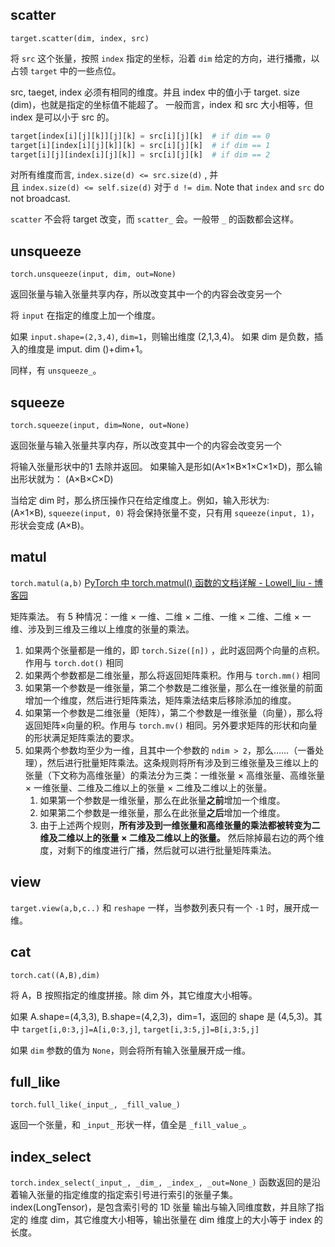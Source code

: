 ## scatter

`target.scatter(dim, index, src)`

将 `src` 这个张量，按照 `index` 指定的坐标，沿着 `dim` 给定的方向，进行播撒，以占领 `target` 中的一些点位。

src, taeget, index 必须有相同的维度。并且 index 中的值小于 target. size (dim)，也就是指定的坐标值不能超了。
一般而言，index 和 src 大小相等，但 index 是可以小于 src 的。

```python
target[index[i][j][k]][j][k] = src[i][j][k]  # if dim == 0
target[i][index[i][j][k]][k] = src[i][j][k]  # if dim == 1
target[i][j][index[i][j][k]] = src[i][j][k]  # if dim == 2
```
对所有维度而言, `index.size(d) <= src.size(d)` , 并且 `index.size(d) <= self.size(d)` 对于 `d != dim`. Note that `index` and `src` do not broadcast.

`scatter` 不会将 target 改变，而 `scatter_` 会。一般带 `_` 的函数都会这样。

## unsqueeze

`torch.unsqueeze(input, dim, out=None)`

返回张量与输入张量共享内存，所以改变其中一个的内容会改变另一个

将 `input` 在指定的维度上加一个维度。

如果 `input.shape=(2,3,4)`, `dim=1`，则输出维度 (2,1,3,4)。
如果 dim 是负数，插入的维度是 imput. dim ()+dim+1。

同样，有 `unsqueeze_`。

## squeeze

`torch.squeeze(input, dim=None, out=None)`

返回张量与输入张量共享内存，所以改变其中一个的内容会改变另一个

将输入张量形状中的1 去除并返回。 如果输入是形如(A×1×B×1×C×1×D)，那么输出形状就为： (A×B×C×D)

当给定 dim 时，那么挤压操作只在给定维度上。例如，输入形状为: (A×1×B), `squeeze(input, 0)` 将会保持张量不变，只有用 `squeeze(input, 1)`，形状会变成 (A×B)。

## matul
`torch.matul(a,b)`
[PyTorch 中 torch.matmul() 函数的文档详解 - Lowell\_liu - 博客园](https://www.cnblogs.com/HOMEofLowell/p/15963140.html)

矩阵乘法。
有 5 种情况：一维 × 一维、二维 × 二维、一维 × 二维、二维 × 一维、涉及到三维及三维以上维度的张量的乘法。

1. 如果两个张量都是一维的，即 `torch.Size([n])` ，此时返回两个向量的点积。作用与 `torch.dot()` 相同
2. 如果两个参数都是二维张量，那么将返回矩阵乘积。作用与 `torch.mm()` 相同
3. 如果第一个参数是一维张量，第二个参数是二维张量，那么在一维张量的前面增加一个维度，然后进行矩阵乘法，矩阵乘法结束后移除添加的维度。
4. 如果第一个参数是二维张量（矩阵），第二个参数是一维张量（向量），那么将返回矩阵×向量的积。作用与 `torch.mv()` 相同。另外要求矩阵的形状和向量的形状满足矩阵乘法的要求。
5. 如果两个参数均至少为一维，且其中一个参数的 `ndim > 2`，那么……（一番处理），然后进行批量矩阵乘法。这条规则将所有涉及到三维张量及三维以上的张量（下文称为高维张量）的乘法分为三类：一维张量 × 高维张量、高维张量 × 一维张量、二维及二维以上的张量 × 二维及二维以上的张量。
   1. 如果第一个参数是一维张量，那么在此张量**之前**增加一个维度。
   2. 如果第二个参数是一维张量，那么在此张量**之后**增加一个维度。
   3. 由于上述两个规则，**所有涉及到一维张量和高维张量的乘法都被转变为二维及二维以上的张量 × 二维及二维以上的张量。** 然后除掉最右边的两个维度，对剩下的维度进行广播，然后就可以进行批量矩阵乘法。

   
## view
`target.view(a,b,c..)`
和 `reshape` 一样，当参数列表只有一个 `-1` 时，展开成一维。

## cat
`torch.cat((A,B),dim)`

将 A，B 按照指定的维度拼接。除 dim 外，其它维度大小相等。

如果 A.shape=(4,3,3), B.shape=(4,2,3)，dim=1，返回的 shape 是 (4,5,3)。其中 `target[i,0:3,j]=A[i,0:3,j]`, `target[i,3:5,j]=B[i,3:5,j]`

如果 `dim` 参数的值为 `None`，则会将所有输入张量展开成一维。

## full_like
`torch.full_like(_input_, _fill_value_)`

返回一个张量，和 `_input_` 形状一样，值全是 `_fill_value_`。

## index_select

`torch.index_select(_input_, _dim_, _index_, _out=None_)`
函数返回的是沿着输入张量的指定维度的指定索引号进行索引的张量子集。
index(LongTensor)，是包含索引号的 1D 张量
输出与输入同维度数，并且除了指定的 维度 dim，其它维度大小相等，输出张量在 dim 维度上的大小等于 index 的长度。